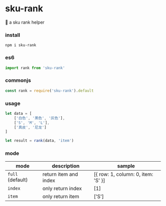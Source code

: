 # sku-rank
:pill: a sku rank helper

### install 
```
npm i sku-rank
```

### es6
```ts
import rank from 'sku-rank'
```

### commonjs
```js
const rank = require('sku-rank').default
```

### usage
```js
let data = [
    ['白色', '黑色', '灰色'],
    ['S', 'M', 'L'],
    ['真皮', '尼龙']
]

let result = rank(data, 'item')
```

### mode
mode | description  | sample |
-|-|-|
`full` (default) | return item and index | [{ row: 1, column: 0, item: 'S' }] |
`index` | only return index | [1] |
`item` | only return item | ['S'] |
